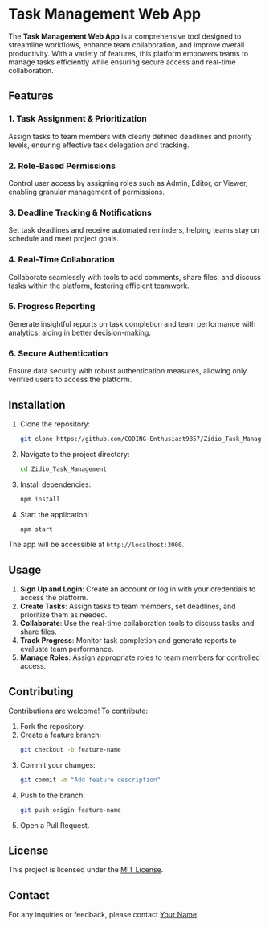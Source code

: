 # Task Management Web App

The **Task Management Web App** is a comprehensive tool designed to streamline workflows, enhance team collaboration, and improve overall productivity. With a variety of features, this platform empowers teams to manage tasks efficiently while ensuring secure access and real-time collaboration.

## Features

### 1. Task Assignment & Prioritization
Assign tasks to team members with clearly defined deadlines and priority levels, ensuring effective task delegation and tracking.

### 2. Role-Based Permissions
Control user access by assigning roles such as Admin, Editor, or Viewer, enabling granular management of permissions.

### 3. Deadline Tracking & Notifications
Set task deadlines and receive automated reminders, helping teams stay on schedule and meet project goals.

### 4. Real-Time Collaboration
Collaborate seamlessly with tools to add comments, share files, and discuss tasks within the platform, fostering efficient teamwork.

### 5. Progress Reporting
Generate insightful reports on task completion and team performance with analytics, aiding in better decision-making.

### 6. Secure Authentication
Ensure data security with robust authentication measures, allowing only verified users to access the platform.

## Installation

1. Clone the repository:
   ```bash
   git clone https://github.com/CODING-Enthusiast9857/Zidio_Task_Management.git
   ```

2. Navigate to the project directory:
   ```bash
   cd Zidio_Task_Management
   ```

3. Install dependencies:
   ```bash
   npm install
   ```

4. Start the application:
   ```bash
   npm start
   ```

The app will be accessible at `http://localhost:3000`.

## Usage

1. **Sign Up and Login**: Create an account or log in with your credentials to access the platform.
2. **Create Tasks**: Assign tasks to team members, set deadlines, and prioritize them as needed.
3. **Collaborate**: Use the real-time collaboration tools to discuss tasks and share files.
4. **Track Progress**: Monitor task completion and generate reports to evaluate team performance.
5. **Manage Roles**: Assign appropriate roles to team members for controlled access.

## Contributing

Contributions are welcome! To contribute:
1. Fork the repository.
2. Create a feature branch:
   ```bash
   git checkout -b feature-name
   ```
3. Commit your changes:
   ```bash
   git commit -m "Add feature description"
   ```
4. Push to the branch:
   ```bash
   git push origin feature-name
   ```
5. Open a Pull Request.

## License

This project is licensed under the [MIT License](LICENSE).

## Contact

For any inquiries or feedback, please contact [Your Name](mailto:madhavison06@gmail.com).

